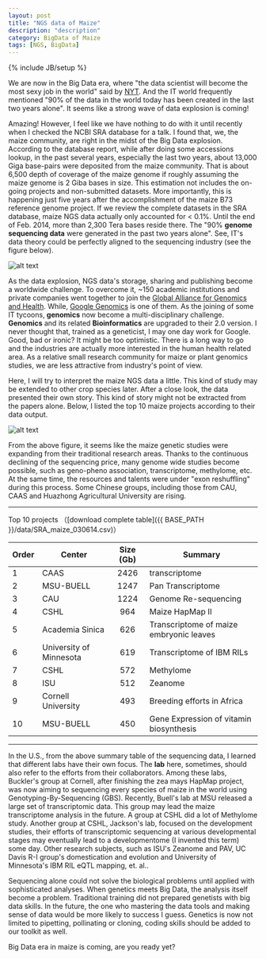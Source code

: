 ```yaml
---
layout: post
title: "NGS data of Maize"
description: "description"
category: BigData of Maize
tags: [NGS, BigData]
---
```

{% include JB/setup %}

We are now in the Big Data era, where "the data scientist will become the most sexy job in the world" said by [NYT](http://www.nytimes.com/2013/04/14/education/edlife/universities-offer-courses-in-a-hot-new-field-data-science.html?pagewanted=all&_r=0). And the IT world frequently mentioned "90% of the data in the world today has been created in the last two years alone". It seems like a strong wave of data explosion is coming!

Amazing! However, I feel like we have nothing to do with it until recently when I checked the NCBI SRA database for a talk. I found that, we, the maize community, are right in the midst of the Big Data explosion. According to the database report, while after doing some accessions lookup, in the past several years, especially the last two years, about 13,000 Giga base-pairs were deposited from the maize community. That is about 6,500 depth of coverage of the maize genome if roughly assuming the maize genome is 2 Giba bases in size. This estimation not includes the on-going projects and non-submitted datasets. More importantly, this is happening just five years after the accomplishment of the maize B73 reference genome project. If we review the complete datasets in the SRA database, maize NGS data actually only accounted for < 0.1%. Until the end of Feb. 2014, more than 2,300 Tera bases reside there. The "90% **genome sequencing data** were generated in the past two years alone". See, IT's data theory could be perfectly aligned to the sequencing industry (see the figure below).  

![alt text](http://i.imgur.com/Mb5Z1Yi.png)

As the data explosion, NGS data's storage, sharing and publishing become a worldwide challenge. To overcome it, ~150 academic institutions and private companies went together to join the [Global Alliance for Genomics and Health](http://genomicsandhealth.org/). While, [Google Genomics](http://googleresearch.blogspot.co.uk/2014/02/google-joins-global-alliance-for.html) is one of them. As the joining of some IT tycoons, **genomics** now become a multi-disciplinary challenge. **Genomics** and its related **Bioinformatics** are upgraded to their 2.0 version. I never thought that, trained as a geneticist, I may one day work for Google. Good, bad or ironic? It might be too optimistic. There is a long way to go and the industries are actually more interested in the human health related area. As a relative small research community for maize or plant genomics studies, we are less attractive from industry's point of view. 

Here, I will try to interpret the maize NGS data a little. This kind of study may be extended to other crop species later. After a close look, the data presented their own story. This kind of story might not be extracted from the papers alone. Below, I listed the top 10 maize projects according to their data output.

![alt text](http://i.imgur.com/01JWlMz.png)

From the above figure, it seems like the maize genetic studies were expanding from their traditional research areas. Thanks to the continuous declining of the sequencing price, many genome wide studies become possible, such as geno-pheno association, transcriptome, methylome, etc. At the same time, the resources and talents were under "exon reshuffling" during this process. Some Chinese groups, including those from CAU, CAAS and Huazhong Agricultural University are rising. 

***
Top 10 projects （[download complete table]({{ BASE_PATH }}/data/SRA_maize_030614.csv)）

|**Order**|**Center** | **Size (Gb)** | **Summary** |
|-----|-------------|:--------------:|---------|
|1|CAAS         |2426		 |transcriptome|
|2|MSU-BUELL    |1247      |Pan Transcriptome|
|3|CAU          |1224      |Genome Re-sequencing|
|4|CSHL         |964       |Maize HapMap II  |
|5|Academia Sinica|626     |Transcriptome of maize embryonic leaves |
|6|University of Minnesota|619|Transcriptome of IBM RILs |
|7|CSHL          |572|Methylome|
|8|ISU           |512          |Zeanome|
|9|Cornell University|493|Breeding efforts in Africa|
|10|MSU-BUELL|450|Gene Expression of vitamin biosynthesis|

***

In the U.S., from the above summary table of the sequencing data, I learned that different labs have their own focus. The **lab** here, sometimes, should also refer to the efforts from their collaborators. Among these labs, Buckler's group at Cornell, after finishing the zea mays HapMap project, was now aiming to sequencing every species of maize in the world using Genotyping-By-Sequencing (GBS). Recently, Buell's lab at MSU released a large set of transcriptomic data. This group may lead the maize transcriptome analysis in the future. A group at CSHL did a lot of Methylome study. Another group at CSHL, Jackson's lab, focused on the development studies, their efforts of transcriptomic sequencing at various developmental stages may eventually lead to a developmentome (I invented this term) some day. Other research subjects, such as ISU's Zeanome and PAV, UC Davis R-I group's domestication and evolution and University of Minnesota's IBM RIL eQTL mapping, et. al.. 


Sequencing alone could not solve the biological problems until applied with sophisticated analyses. When genetics meets Big Data, the analysis itself become a problem. Traditional training did not prepared genetists with big data skills. In the future, the one who mastering the data tools and making sense of data would be more likely to success I guess. Genetics is now not limited to pipetting, pollinating or cloning, coding skills should be added to our toolkit as well.

Big Data era in maize is coming, are you ready yet?
 

 

